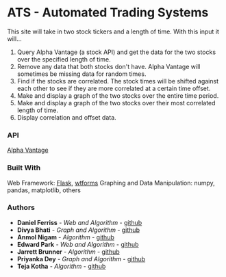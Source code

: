 # ATS - Automated Trading Systems
This site will take in two stock tickers and a length of time. With this input it will...
1. Query Alpha Vantage (a stock API) and get the data for the two stocks over the specified length of time.
2. Remove any data that both stocks don't have. Alpha Vantage will sometimes be missing data for random times.
3. Find if the stocks are correlated. The stock times will be shifted against each other to see if they are more correlated at a certain time offset.
4. Make and display a graph of the two stocks over the entire time period.
5. Make and display a graph of the two stocks over their most correlated length of time.
6. Display correlation and offset data.

### API 

[Alpha Vantage](https://www.alphavantage.co/)

### Built With
Web Framework: [Flask](flask.pocoo.org), [wtforms](https://wtforms.readthedocs.io/en/latest/)
Graphing and Data Manipulation: numpy, pandas, matplotlib, others

### Authors
* **Daniel Ferriss** - *Web and Algorithm* - [github](https://github.com/danielferriss)
* **Divya Bhati** - *Graph and Algorithm* - [github](https://github.com/dbhati2)
* **Anmol Nigam** - *Algorithm* - [github](https://github.com/ANiggy)
* **Edward Park** - *Web and Algorithm* - [github](https://github.com/epark001)
* **Jarrett Brunner** - *Algorithm* - [github](https://github.com/jarrettbrunner)
* **Priyanka Dey** - *Graph and Algorithm* - [github](https://github.com/priyanka-dey)
* **Teja Kotha** - *Algorithm* - [github](https://github.com/tkotha99)